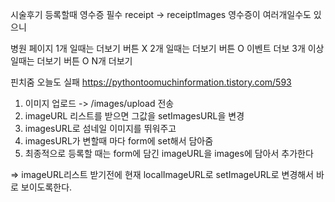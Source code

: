 시술후기 등록할때 영수증 필수
receipt -> receiptImages
영수증이 여러개일수도 있으니

병원 페이지
1개 일때는 더보기 버튼 X
2개 일때는 더보기 버튼 O 이벤트 더보
3개 이상일때는 더보기 버튼 O N개 더보기



핀치줌 오늘도 실패
https://pythontoomuchinformation.tistory.com/593















1. 이미지 업로드 -> /images/upload 전송
2. imageURL 리스트를 받으면 그값을 setImagesURL을 변경
3. imagesURL로 섬네일 이미지를 뛰워주고
4. imagesURL가 변할때 마다 form에 set해서 담아줌
5. 최종적으로 등록할 때는 form에 담긴 imageURL을 images에 담아서 추가한다

=> imageURL리스트 받기전에 현재 localImageURL로 setImageURL로 변경해서 바로 보이도록한다.